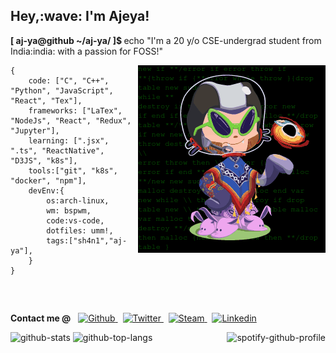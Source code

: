 <h2 align="left">Hey,:wave: I'm Ajeya!</h2>
<p><b>[ aj-ya@github ~/aj-ya/ ]$ </b>echo "I'm a 20 y/o CSE-undergrad student from India:india: with a passion for FOSS!"</p>
<img align="right" src="./octocat.gif" alt="octocat" />
<pre ><code class="language-js">{
    code: ["C", "C++", "Python", "JavaScript", "React", "Tex"],
    frameworks: ["LaTex", "NodeJs", "React", "Redux", "Jupyter"],
    learning: [".jsx", ".ts", "ReactNative", "D3JS", "k8s"],
    tools:["git", "k8s", "docker", "npm"],
    devEnv:{
        os:arch-linux,
        wm: bspwm,
        code:vs-code,
        dotfiles: umm!,
        tags:["sh4n1","aj-ya"],
    }
}</code></pre>
<br>
<p style="padding-top:15px"><b>Contact me @</b> &nbsp; <a style="display:inline" href="https://www.github.com/aj-ya">
    <img height="15px" alt="Github" src="https://img.shields.io/badge/Github-FFFFFF?logo=Github&logoColor=black&style=plastic" />
  </a> &nbsp; <a href="https://twitter.com/bhat_ajeya">
    <img height="15px" alt="Twitter" src="https://img.shields.io/badge/Twitter-1DA1F2?logo=Twitter&logoColor=white&style=plastic" />
  </a> &nbsp; <a href="https://steamcommunity.com/id/sh4n1/">
    <img height="15px" alt="Steam" src="https://img.shields.io/badge/Steam-000?logo=Steam&logoColor=white&style=plastic" />
  </a> &nbsp; <a href="https://www.linkedin.com/in/aj-ya/">
    <img height="15px" alt="Linkedin" src="https://img.shields.io/badge/linkedin-0077B5?logo=linkedin&logoColor=white&style=plastic" />
  </a>
</p>
<div class="row" style="width:100%;display:flex;">
  <div class="column1" style="flex:60%;align:left">
    <img src="https://github-readme-stats.vercel.app/api?username=aj-ya&show_icons=true&theme=radical&hide=stars&count_private=true" alt="github-stats" />
    <img src="https://github-readme-stats.vercel.app/api/top-langs/?username=aj-ya&layout=compact&exclude_repo=miniProj&theme=radical" alt="github-top-langs" />
  </div>
  <div class="column2" style="flex:39%;">
    <img align="right" alt="spotify-github-profile" src="https://spotify-github-profile.vercel.app/api/view?uid=ajeybhat82-5&cover_image=true&theme=default&bar_color=09ff00&bar_color_cover=true" />
  </div>
</div>
